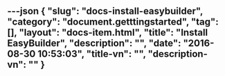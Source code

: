 ---json
{
    "slug": "docs-install-easybuilder",
    "category": "document.getttingstarted",
    "tag": [],
    "layout": "docs-item.html",
    "title": "Install EasyBuilder",
    "description": "",
    "date": "2016-08-30 10:53:03",
    "title-vn": "",
    "description-vn": ""
}
---
